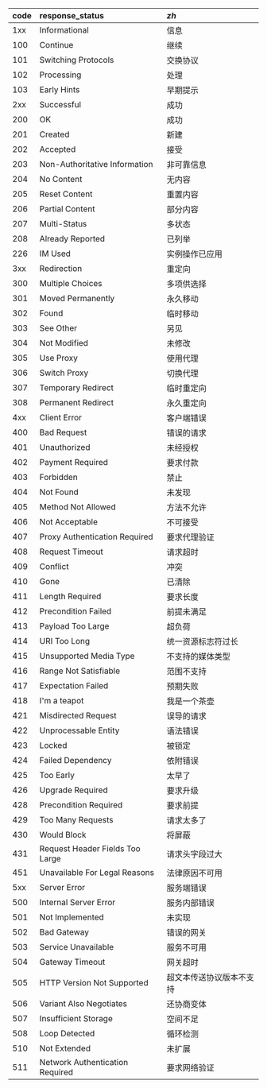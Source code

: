 | code | response_status                 | _zh_               |
| :--- | :------------------------------ | :----------------- |
| 1xx  | Informational                   | 信息                 |
| 100  | Continue                        | 继续                 |
| 101  | Switching Protocols             | 交换协议               |
| 102  | Processing                      | 处理                 |
| 103  | Early Hints                     | 早期提示               |
| 2xx  | Successful                      | 成功                 |
| 200  | OK                              | 成功                 |
| 201  | Created                         | 新建                 |
| 202  | Accepted                        | 接受                 |
| 203  | Non-Authoritative Information   | 非可靠信息              |
| 204  | No Content                      | 无内容                |
| 205  | Reset Content                   | 重置内容               |
| 206  | Partial Content                 | 部分内容               |
| 207  | Multi-Status                    | 多状态                |
| 208  | Already Reported                | 已列举                |
| 226  | IM Used                         | 实例操作已应用            |
| 3xx  | Redirection                     | 重定向                |
| 300  | Multiple Choices                | 多项供选择              |
| 301  | Moved Permanently               | 永久移动               |
| 302  | Found                           | 临时移动               |
| 303  | See Other                       | 另见                 |
| 304  | Not Modified                    | 未修改                |
| 305  | Use Proxy                       | 使用代理               |
| 306  | Switch Proxy                    | 切换代理               |
| 307  | Temporary Redirect              | 临时重定向              |
| 308  | Permanent Redirect              | 永久重定向              |
| 4xx  | Client Error                    | 客户端错误              |
| 400  | Bad Request                     | 错误的请求              |
| 401  | Unauthorized                    | 未经授权               |
| 402  | Payment Required                | 要求付款               |
| 403  | Forbidden                       | 禁止                 |
| 404  | Not Found                       | 未发现                |
| 405  | Method Not Allowed              | 方法不允许              |
| 406  | Not Acceptable                  | 不可接受               |
| 407  | Proxy Authentication Required   | 要求代理验证             |
| 408  | Request Timeout                 | 请求超时               |
| 409  | Conflict                        | 冲突                 |
| 410  | Gone                            | 已清除                |
| 411  | Length Required                 | 要求长度               |
| 412  | Precondition Failed             | 前提未满足              |
| 413  | Payload Too Large               | 超负荷                |
| 414  | URI Too Long                    | 统一资源标志符过长          |
| 415  | Unsupported Media Type          | 不支持的媒体类型           |
| 416  | Range Not Satisfiable           | 范围不支持              |
| 417  | Expectation Failed              | 预期失败               |
| 418  | I'm a teapot                    | 我是一个茶壶             |
| 421  | Misdirected Request             | 误导的请求              |
| 422  | Unprocessable Entity            | 语法错误               |
| 423  | Locked                          | 被锁定                |
| 424  | Failed Dependency               | 依附错误               |
| 425  | Too Early                       | 太早了                |
| 426  | Upgrade Required                | 要求升级               |
| 428  | Precondition Required           | 要求前提               |
| 429  | Too Many Requests               | 请求太多了              |
| 430  | Would Block                     | 将屏蔽                |
| 431  | Request Header Fields Too Large | 请求头字段过大            |
| 451  | Unavailable For Legal Reasons   | 法律原因不可用            |
| 5xx  | Server Error                    | 服务端错误              |
| 500  | Internal Server Error           | 服务内部错误             |
| 501  | Not Implemented                 | 未实现                |
| 502  | Bad Gateway                     | 错误的网关              |
| 503  | Service Unavailable             | 服务不可用              |
| 504  | Gateway Timeout                 | 网关超时               |
| 505  | HTTP Version Not Supported      | 超文本传送协议版本不支持       |
| 506  | Variant Also Negotiates         | 还协商变体              |
| 507  | Insufficient Storage            | 空间不足               |
| 508  | Loop Detected                   | 循环检测               |
| 510  | Not Extended                    | 未扩展                |
| 511  | Network Authentication Required | 要求网络验证             |